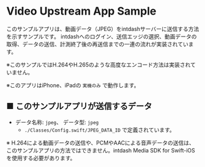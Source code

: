 # Video Upstream App Sample
このサンプルアプリは、動画データ（JPEG）をintdashサーバーに送信する方法を示すサンプルです。
intdashへのログイン、送信エッジの選択、動画データの取得、データの送信、計測終了後の再送信までの一連の流れが実装されています。

※このサンプルではH.264やH.265のような高度なエンコード方法は実装されていません。

※このアプリはiPhone、iPadの `実機のみ` で動作します。

## ■ このサンプルアプリが送信するデータ

- データ名称: `jpeg`、 データ型: `jpeg`
    - `./Classes/Config.swift/JPEG_DATA_ID` で定義されています。

※ H.264による動画データの送信や、PCMやAACによる音声データの送信は、このサンプルアプリの方法ではできません。intdash Media SDK for Swift-iOSを使用する必要があります。

